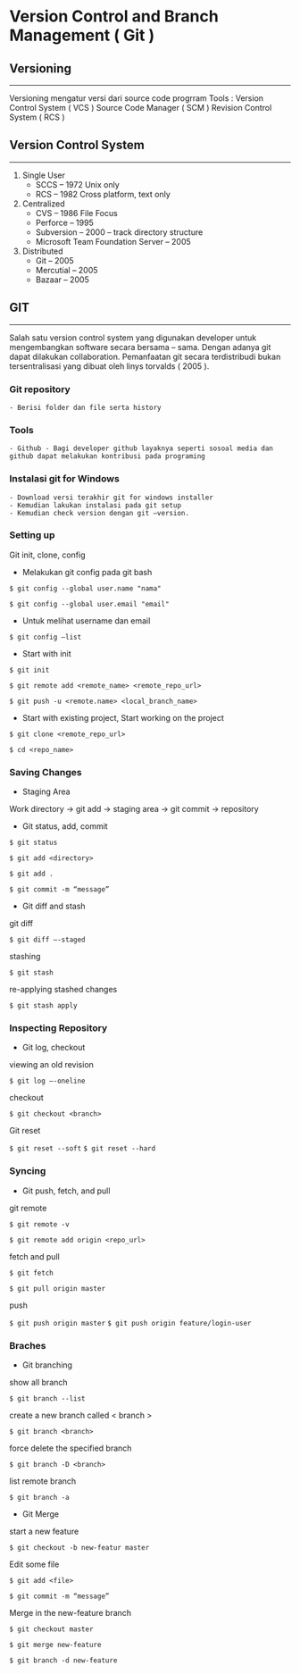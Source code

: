 # Version Control and Branch Management ( Git )
## Versioning
--------------------------------------------------------
Versioning mengatur versi dari source code progrram
Tools :
Version Control System ( VCS )
Source Code Manager ( SCM )
Revision Control System ( RCS )
## Version Control System
--------------------------------------------------------
1.	Single User
    - SCCS – 1972 Unix only
    - RCS – 1982 Cross platform, text only
2.	Centralized
    - CVS – 1986 File Focus
    - Perforce – 1995
    - Subversion – 2000 – track directory structure
    - Microsoft Team Foundation Server – 2005
3.	Distributed
    - Git – 2005
    - Mercutial – 2005
    - Bazaar – 2005
## GIT
--------------------------------------------------------
Salah satu version control system yang digunakan developer untuk mengembangkan software secara bersama – sama. Dengan adanya git dapat dilakukan collaboration. Pemanfaatan git secara terdistribudi bukan tersentralisasi yang dibuat oleh linys torvalds ( 2005 ).
### Git repository
    - Berisi folder dan file serta history
### Tools
    - Github - Bagi developer github layaknya seperti sosoal media dan github dapat melakukan kontribusi pada programing
### Instalasi git for Windows
    - Download versi terakhir git for windows installer
    - Kemudian lakukan instalasi pada git setup
    - Kemudian check version dengan git –version.
### Setting up
Git init, clone, config
- Melakukan git config pada git bash

```$ git config --global user.name "nama"```

```$ git config --global user.email "email"```
- Untuk melihat username dan email

```$ git config –list```
- Start with init

```$ git init```

```$ git remote add <remote_name> <remote_repo_url>```

```$ git push -u <remote.name> <local_branch_name>```
- Start with existing project, Start working on the project

```$ git clone <remote_repo_url>```

```$ cd <repo_name>```
### Saving Changes

- Staging Area

Work directory -> git add -> staging area -> git commit -> repository

- Git status, add, commit

```$ git status```

```$ git add <directory>```

```$ git add .```

```$ git commit -m “message”```

- Git diff and stash

git diff

```$ git diff –-staged```

stashing

```$ git stash```

re-applying stashed changes

```$ git stash apply```

### Inspecting Repository
- Git log, checkout

viewing an old revision

```$ git log –-oneline```

checkout

```$ git checkout <branch>```

Git reset

```$ git reset --soft```
```$ git reset --hard```

### Syncing

- Git push, fetch, and pull

git remote

```$ git remote -v```

```$ git remote add origin <repo_url>```

fetch and pull

```$ git fetch```

```$ git pull origin master```

push

```$ git push origin master```
```$ git push origin feature/login-user```
### Braches
- Git branching

show all branch

```$ git branch --list```

create a new branch called < branch >

```$ git branch <branch>```

force delete the specified branch

```$ git branch -D <branch>```

list remote branch

```$ git branch -a```

- Git Merge

start a new feature

```$ git checkout -b new-featur master```

Edit some file

```$ git add <file>```

```$ git commit -m “message”```

Merge in the new-feature branch

```$ git checkout master```

```$ git merge new-feature```

```$ git branch -d new-feature```